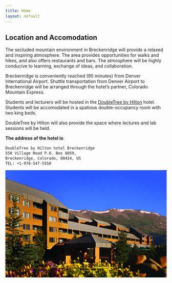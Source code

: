 ```yaml
---
title: Home
layout: default
---
```

## Location and Accomodation

The secluded mountain environment in Breckenridge will provide a relaxed and inspiring atmosphere. The area provides opportunities for walks and hikes, and also offers restaurants and bars. The atmosphere will be highly conducive to learning,
exchange of ideas, and collaboration.

Breckenridge is conveniently reached (95 minutes) from Denver International Airport. Shuttle transportation from Denver Airport
to Breckenridge will be arranged through the hotel’s partner, Colorado Mountain Express.

Students and lecturers will be hosted in the [DoubleTree by Hilton](http://doubletree3.hilton.com/en/hotels/colorado/doubletree-by-hilton-hotel-breckenridge-QKBVRDT/index.html) hotel.
Students will be accomodated in a spatious double-occupancy room with two king beds.

DoubleTree by Hilton will also provide the space where lectures and lab sessions will be held.

**The address of the hotel is**:
```
DoubleTree by Hilton hotel Breckenridge
550 Village Road P.O. Box 8059,
Breckenridge, Colorado, 80424, US
TEL: +1-970-547-5550
```

![alt text](images/DoubleTree_Exterior_Summer.png "The DoubleTree Breckenridge in the summer")
